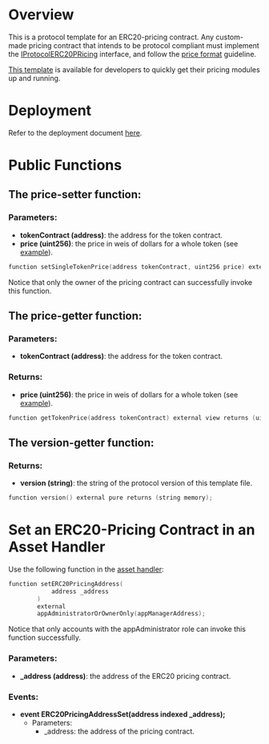 # Overview

This is a protocol template for an ERC20-pricing contract. Any custom-made pricing contract that intends to be protocol compliant must implement the [IProtocolERC20PRicing](../../../src/pricing/IProtocolERC20Pricing.sol) interface, and follow the [price format](./README.md) guideline.

[This template](../../../src/pricing/ProtocolERC20Pricing.sol) is available for developers to quickly get their pricing modules up and running.

# Deployment

Refer to the deployment document [here](../deployment/DEPLOY-PRICING.md).

# Public Functions

## The price-setter function:

### Parameters:
- **tokenContract (address)**: the address for the token contract.
- **price (uint256)**: the price in weis of dollars for a whole token (see [example](./README.md)).

```c
function setSingleTokenPrice(address tokenContract, uint256 price) external onlyOwner;
```

Notice that only the owner of the pricing contract can successfully invoke this function.

## The price-getter function:
    
### Parameters:
- **tokenContract (address)**: the address for the token contract.

### Returns:
- **price (uint256)**: the price in weis of dollars for a whole token (see [example](./README.md)).

```c
function getTokenPrice(address tokenContract) external view returns (uint256 price);
```

## The version-getter function:
    
### Returns: 

- **version (string)**: the string of the protocol version of this template file.
```c
function version() external pure returns (string memory);
```

# Set an ERC20-Pricing Contract in an Asset Handler 

Use the following function in the [asset handler](../../../src/token/ProtocolHandlerCommon.sol):

```c
function setERC20PricingAddress(
            address _address
        ) 
        external 
        appAdministratorOrOwnerOnly(appManagerAddress);
```
Notice that only accounts with the appAdministrator role can invoke this function successfully.

### Parameters:

- **_address (address)**: the address of the ERC20 pricing contract.

### Events:

- **event ERC20PricingAddressSet(address indexed _address);**
    - Parameters:
        - _address: the address of the pricing contract.
